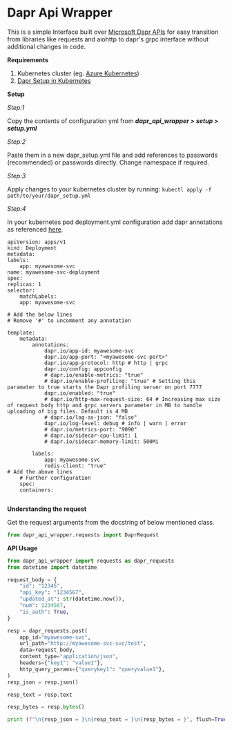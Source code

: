 # Dapr Api Wrapper
This is a simple Interface built over [Microsoft Dapr APIs](https://pypi.org/project/dapr/) for easy transition from libraries like requests and aiohttp to dapr's grpc interface without additional changes in code.

**Requirements**
1. Kubernetes cluster (eg. [Azure Kubernetes](https://azure.microsoft.com/en-in/services/kubernetes-service/))
2. [Dapr Setup in Kubernetes](https://docs.dapr.io/operations/hosting/kubernetes/kubernetes-deploy/)

**Setup**

*Step:1*

Copy the contents of configuration yml from ***dapr_api_wrapper > setup > setup.yml***

*Step:2*

Paste them in a new dapr_setup.yml file and add references to passwords (recommended) or passwords directly.
Change namespace if required.

*Step:3*

Apply changes to your kubernetes cluster by running: ```kubectl apply -f path/to/your/dapr_setup.yml```

*Step:4*

In your kubernetes pod deployment.yml configuration add dapr annotations as referenced [here](https://docs.dapr.io/operations/hosting/kubernetes/kubernetes-overview/).
```
apiVersion: apps/v1
kind: Deployment
metadata:
labels:
    app: myawesome-svc
name: myawesome-svc-deployment
spec:
replicas: 1
selector:
    matchLabels:
    app: myawesome-svc

# Add the below lines
# Remove '#' to uncomment any annotation

template:
    metadata:
        annotations:
            dapr.io/app-id: myawesome-svc
            dapr.io/app-port: "<myawesome-svc-port>"
            dapr.io/app-protocol: http # http | grpc
            dapr.io/config: appconfig
            # dapr.io/enable-metrics: "true"
            # dapr.io/enable-profiling: "true" # Setting this paramater to true starts the Dapr profiling server on port 7777
            dapr.io/enabled: "true"
            # dapr.io/http-max-request-size: 64 # Increasing max size of request body http and grpc servers parameter in MB to handle uploading of big files. Default is 4 MB
            # dapr.io/log-as-json: "false"
            dapr.io/log-level: debug # info | warn | error
            # dapr.io/metrics-port: "9090"
            # dapr.io/sidecar-cpu-limit: 1
            # dapr.io/sidecar-memory-limit: 500Mi

        labels:
            app: myawesome-svc
            redis-client: "true"
# Add the above lines
    # Further configuration
    spec:
    containers:
    
```

**Understanding the request**

Get the request arguments from the docstring of below mentioned class.
```python
from dapr_api_wrapper.requests import DaprRequest
```

**API Usage**
```python
from dapr_api_wrapper import requests as dapr_requests
from datetime import datetime

request_body = {
    "id": "12345",
    "api_key": "1234567",
    "updated_at": str(datetime.now()),
    "num": 1234567,
    "is_auth": True,
}

resp = dapr_requests.post(
    app_id="myawesome-svc",
    url_path="http://myawesome-svc-svc/test",
    data=request_body,
    content_type="application/json",
    headers={"key1": "value1"},
    http_query_params={"querykey1": "queryvalue1"},
)
resp_json = resp.json()

resp_text = resp.text

resp_bytes = resp.bytes()

print (f"\n{resp_json = }\n{resp_text = }\n{resp_bytes = }", flush=True)
```